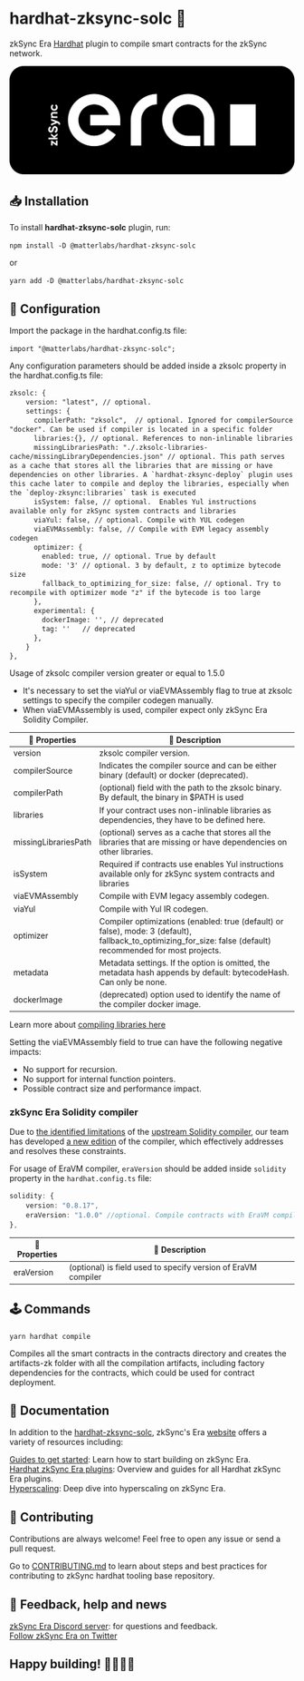 # hardhat-zksync-solc 🚀

zkSync Era [Hardhat](https://hardhat.org/) plugin to compile smart contracts for the zkSync network.

![Era Logo](https://github.com/matter-labs/era-contracts/raw/main/eraLogo.svg)

## 📥 Installation

To install **hardhat-zksync-solc** plugin, run:

`npm install -D @matterlabs/hardhat-zksync-solc`

or

`yarn add -D @matterlabs/hardhat-zksync-solc`

## 🔩 Configuration

Import the package in the hardhat.config.ts file:

`import "@matterlabs/hardhat-zksync-solc";`

Any configuration parameters should be added inside a zksolc property in the hardhat.config.ts file:

```
zksolc: {
    version: "latest", // optional.
    settings: {
      compilerPath: "zksolc",  // optional. Ignored for compilerSource "docker". Can be used if compiler is located in a specific folder
      libraries:{}, // optional. References to non-inlinable libraries
      missingLibrariesPath: "./.zksolc-libraries-cache/missingLibraryDependencies.json" // optional. This path serves as a cache that stores all the libraries that are missing or have dependencies on other libraries. A `hardhat-zksync-deploy` plugin uses this cache later to compile and deploy the libraries, especially when the `deploy-zksync:libraries` task is executed
      isSystem: false, // optional.  Enables Yul instructions available only for zkSync system contracts and libraries
      viaYul: false, // optional. Compile with YUL codegen
      viaEVMAssembly: false, // Compile with EVM legacy assembly codegen
      optimizer: {
        enabled: true, // optional. True by default
        mode: '3' // optional. 3 by default, z to optimize bytecode size
        fallback_to_optimizing_for_size: false, // optional. Try to recompile with optimizer mode "z" if the bytecode is too large
      },
      experimental: {
        dockerImage: '', // deprecated
        tag: ''   // deprecated
      },
    }
},
```

Usage of zksolc compiler version greater or equal to 1.5.0

- It's necessary to set the viaYul or viaEVMAssembly flag to true at zksolc settings to specify the compiler codegen manually.
- When viaEVMAssembly is used, compiler expect only zkSync Era Solidity Compiler.

| 🔧 Properties               | 📄 Description                                                                                                       |
|-----------------------------|----------------------------------------------------------------------------------------------------------------------|
| version                     | zksolc compiler version.                                                                                             |
| compilerSource              | Indicates the compiler source and can be either binary (default) or docker (deprecated).                             |
| compilerPath                | (optional) field with the path to the zksolc binary. By default, the binary in $PATH is used                         |
| libraries                   | If your contract uses non-inlinable libraries as dependencies, they have to be defined here.                         |
| missingLibrariesPath        | (optional) serves as a cache that stores all the libraries that are missing or have dependencies on other libraries. |
| isSystem                    | Required if contracts use enables Yul instructions available only for zkSync system contracts and libraries          |
| viaEVMAssembly                  | Compile with EVM legacy assembly codegen.                         |
| viaYul                  | Compile with Yul IR codegen.                 |
| optimizer                   | Compiler optimizations (enabled: true (default) or false), mode: 3 (default), fallback_to_optimizing_for_size: false (default) recommended for most projects.          |
| metadata                    | Metadata settings. If the option is omitted, the metadata hash appends by default: bytecodeHash. Can only be none.   |
| dockerImage                 | (deprecated) option used to identify the name of the compiler docker image.                                          |

Learn more about [compiling libraries here](https://era.zksync.io/docs/tools/hardhat/compiling-libraries.html)

Setting the viaEVMAssembly  field to true can have the following negative impacts:

- No support for recursion.
- No support for internal function pointers.
- Possible contract size and performance impact.

### zkSync Era Solidity compiler

Due to [the identified limitations](https://docs.zksync.io/zk-stack/components/compiler/toolchain/solidity.html#limitations) of the [upstream Solidity compiler](https://github.com/ethereum/solidity), our team has developed [a new edition](https://github.com/matter-labs/era-solidity) of the compiler, which effectively addresses and resolves these constraints.

For usage of EraVM  compiler, `eraVersion` should be added inside `solidity` property in the `hardhat.config.ts` file:

```typescript
solidity: {
    version: "0.8.17",
    eraVersion: "1.0.0" //optional. Compile contracts with EraVM compiler
},
```

| 🔧 Properties               | 📄 Description                                                                                                       |
|-----------------------------|----------------------------------------------------------------------------------------------------------------------|
| eraVersion                     | (optional) is field used to specify version of EraVM compiler

## 🕹 Commands

`yarn hardhat compile`

Compiles all the smart contracts in the contracts directory and creates the artifacts-zk folder with all the compilation artifacts, including factory dependencies for the contracts, which could be used for contract deployment.

## 📝 Documentation

In addition to the [hardhat-zksync-solc](https://era.zksync.io/docs/tools/hardhat/hardhat-zksync-solc.html), zkSync's Era [website](https://era.zksync.io/docs/) offers a variety of resources including:

[Guides to get started](https://era.zksync.io/docs/dev/building-on-zksync/hello-world.html): Learn how to start building on zkSync Era.\
[Hardhat zkSync Era plugins](https://era.zksync.io/docs/tools/hardhat/getting-started.html): Overview and guides for all Hardhat zkSync Era plugins.\
[Hyperscaling](https://era.zksync.io/docs/reference/concepts/hyperscaling.html#what-are-hyperchains): Deep dive into hyperscaling on zkSync Era.

## 🤝 Contributing

Contributions are always welcome! Feel free to open any issue or send a pull request.

Go to [CONTRIBUTING.md](https://github.com/matter-labs/hardhat-zksync/blob/main/.github/CONTRIBUTING.md) to learn about steps and best practices for contributing to zkSync hardhat tooling base repository.  


## 🙌 Feedback, help and news

[zkSync Era Discord server](https://join.zksync.dev/): for questions and feedback.\
[Follow zkSync Era on Twitter](https://twitter.com/zksync)

## Happy building! 👷‍♀️👷‍♂️